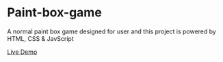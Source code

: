 # Paint-box-game
A normal paint box game designed for user and this project is powered by HTML, CSS & JavScript

[Live Demo](https://hrs070.github.io/etch-a-sketch/)

